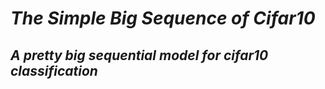 # *The Simple Big Sequence of Cifar10*

## *A pretty big sequential model for cifar10 classification*
